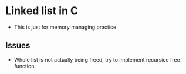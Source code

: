 # Linked list in C
* This is just for memory managing practice

## Issues
* Whole list is not actually being freed, try to implement recursice free function
